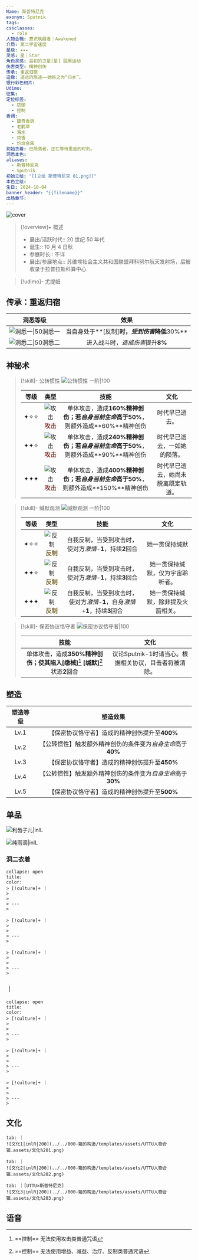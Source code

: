 ```yaml
---
Name: 斯普特尼克
exonym: Sputnik
tags: 
cssclasses:
  - role
人物合辑: 意识唤醒者｜Awakened
介质: 第二宇宙速度
星级: ✦✦✦
灵感: 星｜Star
角色灵感: 最初的卫星[星] 圆周运动
伤害类型: 精神创伤
传承: 重返归宿
造像: 遥远的旅途——她称之为“归乡”。
银行彩色相片: 
Udimo: 
征集: 
定位标签:
  - 防御
  - 控制
香调:
  - 馥奇香调
  - 老鹳草
  - 海水
  - 焚香
  - 灼烧金属
初始衣着: 已陨落者，正在等待重返的时刻。
洞悉本色: 
aliases:
  - 斯普特尼克
  - Sputnik
初始立绘: "[[立绘 斯普特尼克 01.png]]"
本色立绘: 
生日: 2024-10-04
banner_header: "{{filename}}"
出场章节:
---
```

![cover](assets/斯普特尼克｜Sputnik.assets/立绘%20斯普特尼克%2001.png)

> [!overview]+ 概述
> - 展出/活跃时代:: 20 世纪 50 年代
> - 诞生:: 10 月 4 日秋
> - 参展时长:: 不详
> - 展出/参展地点:: 苏维埃社会主义共和国联盟拜科努尔航天发射场，后被收录于拉普拉斯科算中心

> [!udimo]- 尤提姆
> 
> 

## 传承：重返归宿

|                           洞悉等级                           |                     效果                      |
| :----------------------------------------------------------: | :-------------------------------------------: |
| ![洞悉一\|50](../../000-箱的构造/templates/assets/UTTU人物合辑.assets/图标%20洞悉Ⅰ.png)洞悉一 | 当自身处于**[反制]**时，*受到伤害*降低**30%** |
| ![洞悉二\|50](../../000-箱的构造/templates/assets/UTTU人物合辑.assets/图标%20洞悉Ⅱ.png)洞悉二 |       进入战斗时，*造成伤害*提升**8%**        |

## 神秘术

> [!skill]- 公转惯性
> ![公转惯性 一阶|100](assets/斯普特尼克｜Sputnik.assets/神秘术%20公转惯性1.png)
> 
> | 等级 |                             类型                             |                             技能                             |                文化                |
> | :--: | :----------------------------------------------------------: | :----------------------------------------------------------: | :--------------------------------: |
> | ✦✧✧  | ![攻击](../../000-箱的构造/templates/assets/UTTU人物合辑.assets/Attack.png)<b><font color="#933334">攻击</font></b> | 单体攻击，造成**160%**精神创伤；若*自身当前生命*高于**50%**，则额外造成**60%**精神创伤 |           时代早已逝去。           |
> | ✦✦✧  | ![攻击](../../000-箱的构造/templates/assets/UTTU人物合辑.assets/Attack.png)<b><font color="#933334">攻击</font></b> | 单体攻击，造成**240%**精神创伤；若*自身当前生命*高于**50%**，则额外造成**90%**精神创伤 |    时代早已逝去，一如她的陨落。    |
> | ✦✦✦  | ![攻击](../../000-箱的构造/templates/assets/UTTU人物合辑.assets/Attack.png)<b><font color="#933334">攻击</font></b> | 单体攻击，造成**400%**精神创伤；若*自身当前生命*高于**50%**，则额外造成**150%**精神创伤 | 时代早已逝去，她尚未脱离既定轨道。 |
> 

> [!skill]- 缄默观测
> ![缄默观测 一阶|100](assets/斯普特尼克｜Sputnik.assets/神秘术%20缄默观测1.png)
> 
> | 等级 |                             类型                             |                             技能                             |                文化                |
> | :--: | :----------------------------------------------------------: | :----------------------------------------------------------: | :--------------------------------: |
> | ✦✧✧  | ![反制](../../000-箱的构造/templates/assets/UTTU人物合辑.assets/Counter.png)<b><font color="#78652F">反制</font></b> |  自我反制，当受到攻击时，使对方*激情*-**1**，持续**2**回合   |           她一贯保持缄默           |
> | ✦✦✧  | ![反制](../../000-箱的构造/templates/assets/UTTU人物合辑.assets/Counter.png)<b><font color="#78652F">反制</font></b> |  自我反制，当受到攻击时，使对方*激情*-**1**，持续**3**回合   |  她一贯保持缄默，仅为宇宙聆听者。  |
> | ✦✦✦  | ![反制](../../000-箱的构造/templates/assets/UTTU人物合辑.assets/Counter.png)<b><font color="#78652F">反制</font></b> | 自我反制，当受到攻击时，使对方*激情*-**1**，自身*激情*+**1**，持续**3**回合 | 她一贯保持缄默，除非提及火箭相关。 |
> 

> [!skill]- 保密协议恪守者
> ![保密协议恪守者|100](assets/斯普特尼克｜Sputnik.assets/至终的仪式%20保密协议恪守者.png)
> 
> |                             技能                             |                         文化                          |
> | :----------------------------------------------------------: | :---------------------------------------------------: |
> | 单体攻击，造成**350%**精神创伤；使其陷入**[缴械]**[^1] **[缄默]**[^2]状态**2**回合 | 议论Sputnik-1时请当心。根据相关协议，目击者将被清除。 |
> 

## 塑造

| 塑造等级 |                          塑造效果                           |
| :------: | :---------------------------------------------------------: |
|   Lv.1   |       【保密协议恪守者】造成的精神创伤提升至**400%**        |
|   Lv.2   | 【公转惯性】触发额外精神创伤的条件变为*自身生命*高于**40%** |
|   Lv.3   |       【保密协议恪守者】造成的精神创伤提升至**450%**        |
|   Lv.4   | 【公转惯性】触发额外精神创伤的条件变为*自身生命*高于**30%** |
|   Lv.5   |       【保密协议恪守者】造成的精神创伤提升至**500%**        |


## 单品

![利齿子儿|inlL](../../000-箱的构造/templates/assets/UTTU人物合辑.assets/货币%20利齿子儿.png)

![纯雨滴|inlL](../../000-箱的构造/templates/assets/UTTU人物合辑.assets/货币%20纯雨滴.png)

### 洞二衣着

````ad-flex
collapse: open
title: 
color: 
> [!culture]+ ｜
> 
> 
> ---
> 

> [!culture]+ ｜
> 
> 
> ---
> 

> [!culture]+ ｜
> 
> 
> ---
> 
````

### ｜

````ad-flex
collapse: open
title: 
color: 
> [!culture]+ ｜
> 
> 
> ---
> 

> [!culture]+ ｜
> 
> 
> ---
> 

> [!culture]+ ｜
> 
> 
> ---
> 
````

## 文化

````tabs
tab: ｜
![文化1|inlR|200](../../000-箱的构造/templates/assets/UTTU人物合辑.assets/文化%201.png)

tab: ｜
![文化2|inlR|200](../../000-箱的构造/templates/assets/UTTU人物合辑.assets/文化%202.png)

tab: ｜[UTTU×斯普特尼克]
![文化3|inlR|200](../../000-箱的构造/templates/assets/UTTU人物合辑.assets/文化%203.png)

````

## 语音

[^1]: ==控制== 无法使用攻击类普通咒语
[^2]: ==控制== 无法使用增益、减益、治疗、反制类普通咒语